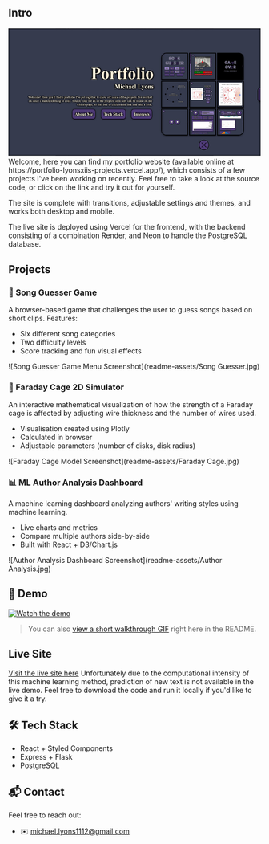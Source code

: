 ## Intro
<img src="readme-assets/Landing Page.jpg" alt="Landing Page"/>
Welcome, here you can find my portfolio website (available online at https://portfolio-lyonsxiis-projects.vercel.app/), which consists of a few projects I've been working on recently. Feel free to take a look at the source code, or click on the link and try it out for yourself.

The site is complete with transitions, adjustable settings and themes, and works both desktop and mobile.

The live site is deployed using Vercel for the frontend, with the backend consisting of a combination Render, and Neon to handle the PostgreSQL database.

## Projects

### 🎵 Song Guesser Game
A browser-based game that challenges the user to guess songs based on short clips. Features:
- Six different song categories
- Two difficulty levels
- Score tracking and fun visual effects

![Song Guesser Game Menu Screenshot](readme-assets/Song Guesser.jpg)

### 🧲 Faraday Cage 2D Simulator
An interactive mathematical visualization of how the strength of a Faraday cage is affected by adjusting wire thickness and the number of wires used.
- Visualisation created using Plotly
- Calculated in browser
- Adjustable parameters (number of disks, disk radius)

![Faraday Cage Model Screenshot](readme-assets/Faraday Cage.jpg)

### 📊 ML Author Analysis Dashboard
A machine learning dashboard analyzing authors' writing styles using machine learning.
- Live charts and metrics
- Compare multiple authors side-by-side
- Built with React + D3/Chart.js

![Author Analysis Dashboard Screenshot](readme-assets/Author Analysis.jpg)

## 🎥 Demo

[![Watch the demo](https://img.youtube.com/vi/YOUR_VIDEO_ID/0.jpg)](https://www.youtube.com/watch?v=YOUR_VIDEO_ID)

> You can also [view a short walkthrough GIF](./assets/demo.gif) right here in the README.

## Live Site
[Visit the live site here](https://portfolio-lyonsxiis-projects.vercel.app/)
Unfortunately due to the computational intensity of this machine learning method, prediction of new text is not available in the live demo. Feel free to download the code and run it locally if you'd like to give it a try.

## 🛠️ Tech Stack
- React + Styled Components
- Express + Flask
- PostgreSQL

## 📬 Contact
Feel free to reach out:
- ✉️ [michael.lyons1112@gmail.com](michael.lyons@gmail.com)